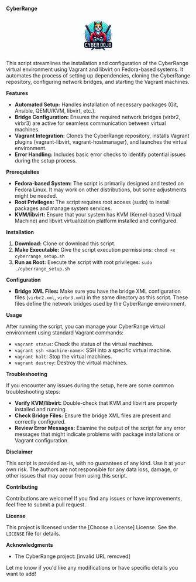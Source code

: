 **CyberRange**

<div style="text-align: center;">
  <img src="docs/images/cyber-dojo-cat.jpg" width="20%" alt="Cyber Dojo Cat">
</div>

This script streamlines the installation and configuration of the CyberRange virtual environment using Vagrant and libvirt on Fedora-based systems. It automates the process of setting up dependencies, cloning the CyberRange repository, configuring network bridges, and starting the Vagrant machines.

**Features**

* **Automated Setup:**  Handles installation of necessary packages (Git, Ansible, QEMU/KVM, libvirt, etc.).
* **Bridge Configuration:**  Ensures the required network bridges (virbr2, virbr3) are active for seamless communication between virtual machines.
* **Vagrant Integration:** Clones the CyberRange repository, installs Vagrant plugins (vagrant-libvirt, vagrant-hostmanager), and launches the virtual environment.
* **Error Handling:** Includes basic error checks to identify potential issues during the setup process.

**Prerequisites**

* **Fedora-based System:**  The script is primarily designed and tested on Fedora Linux. It may work on other distributions, but some adjustments might be needed.
* **Root Privileges:**  The script requires root access (sudo) to install packages and manage system services.
* **KVM/libvirt:**  Ensure that your system has KVM (Kernel-based Virtual Machine) and libvirt virtualization platform installed and configured.

**Installation**

1. **Download:** Clone or download this script.
2. **Make Executable:** Give the script execution permissions: `chmod +x cyberrange_setup.sh`
3. **Run as Root:** Execute the script with root privileges: `sudo ./cyberrange_setup.sh`

**Configuration**

* **Bridge XML Files:** Make sure you have the bridge XML configuration files (`virbr2.xml`, `virbr3.xml`) in the same directory as this script. These files define the network bridges used by the CyberRange environment.

**Usage**

After running the script, you can manage your CyberRange virtual environment using standard Vagrant commands:

* `vagrant status`: Check the status of the virtual machines.
* `vagrant ssh <machine-name>`: SSH into a specific virtual machine.
* `vagrant halt`: Stop the virtual machines.
* `vagrant destroy`: Destroy the virtual machines.

**Troubleshooting**

If you encounter any issues during the setup, here are some common troubleshooting steps:

* **Verify KVM/libvirt:** Double-check that KVM and libvirt are properly installed and running.
* **Check Bridge Files:** Ensure the bridge XML files are present and correctly configured.
* **Review Error Messages:** Examine the output of the script for any error messages that might indicate problems with package installations or Vagrant configuration.

**Disclaimer**

This script is provided as-is, with no guarantees of any kind. Use it at your own risk. The authors are not responsible for any data loss, damage, or other issues that may occur from using this script. 

**Contributing**

Contributions are welcome! If you find any issues or have improvements, feel free to submit a pull request.

**License**

This project is licensed under the [Choose a License] License. See the `LICENSE` file for details.

**Acknowledgments**

* The CyberRange project: [invalid URL removed]

Let me know if you'd like any modifications or have specific details you want to add! 
